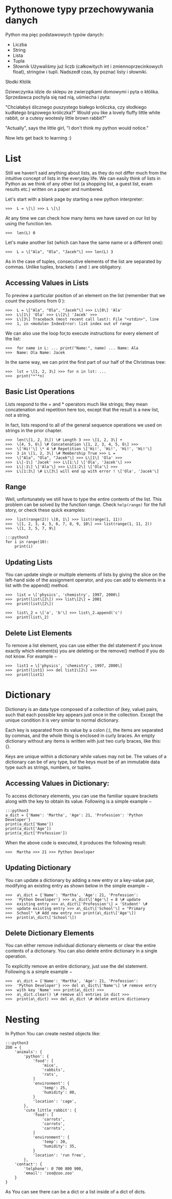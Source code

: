 Pythonowe typy przechowywania danych
====================================

Python ma pięc podstawowych typów danych:
- Liczba
- String
- Lista
- Tupla
- Słownik
Używaliśmy już liczb (całkowitych int i zmiennoprzecinkowych float), stringów i tupli. Nadszedł czas, by poznać
listy i słowniki.

Słodki Kłólik

Dziewczynka idzie do sklepu ze zwierzątkami domowymi i pyta o kłólika.
Sprzedawca pochyla się nad nią, uśmiecha i pyta:

"Chciałabyś ślicznego puszystego białego króliczka, 
czy słodkiego kudłatego brązowego króliczka?"
Would you like a lovely fluffy little white rabbit, or a cutesy
wootesly little brown rabbit?"

"Actually", says the little girl, "I don't think my python would
notice."

Now lets get back to learning :)

List
====

Still we haven’t said anything about lists, as they do not differ much
from the intuitive concept of lists in the everyday life. We can easily
think of lists in Python as we think of any other list (a shopping list,
a guest list, exam results etc.) written on a paper and numbered.

Let's start with a blank page by starting a new python interpreter:

	>>>  L = \[\] >>> L \[\]

At any time we can check how many items we have saved on our list by
using the function len.

	>>>  len(L) 0

Let's make another list (which can have the same name or a different
one):

	>>>  L = \["Ala", "Ola", "Jacek"\] >>> len(L) 3

As in the case of tuples, consecutive elements of the list are separated
by commas. Unlike tuples, brackets `[` and `]` are obligatory.

Accessing Values in Lists
-------------------------

To preview a particular position of an element on the list (remember
that we count the positions from 0 ):

	>>>  L = \["Ala", "Ola", "Jacek"\] >>> L\[0\] 'Ala'
	>>>  L\[1\] 'Ola' >>> L\[2\] 'Jacek' >>>
	>>>  L\[3\] Traceback (most recent call last): File "<stdin>", line
	>>>  1, in <module> IndexError: list index out of range

We can also use the loop for,to execute instructions for every element
of the list:

	>>>  for name in L: ... print("Name:", name) ... Name: Ala
	>>>  Name: Ola Name: Jacek

In the same way, we can print the first part of our half of the
Christmas tree:

	>>>  lst = \[1, 2, 3\] >>> for n in lst: ...
	>>>  print("*"*n)

Basic List Operations
---------------------

Lists respond to the + and \* operators much like strings; they mean
concatenation and repetition here too, except that the result is a new
list, not a string.

In fact, lists respond to all of the general sequence operations we used
on strings in the prior chapter.

	>>>  len(\[1, 2, 3\]) \# Length 3 >>> \[1, 2, 3\] +
	>>>  \[4, 5, 6\] \# Concatenation \[1, 2, 3, 4, 5, 6\] >>>
	>>>  \['Hi!'\] \* 4 \# Repetition \['Hi!', 'Hi!', 'Hi!', 'Hi!'\]
	>>>  3 in \[1, 2, 3\] \# Membership True >>> L =
	>>>  \["Ala", "Ola", "Jacek"\] >>> L\[1\] 'Ola' >>>
	>>>  L\[-1\] 'Jacek' >>> L\[1:\] \['Ola', 'Jacek'\] >>>
	>>>  L\[:1\] \['Ala'\] >>> L\[1:2\] \['Ola'\] >>>
	>>>  L\[1:3\] \# L\[3\] will end up with error ! \['Ola', 'Jacek'\]

Range
-----

Well, unfortunately we still have to type the entire contents of the
list. This problem can be solved by the function range. Check
`help(range)` for the full story, or check these quick examples:

	>>>  list(range(2)) \[0, 1\] >>> list(range(1, 11))
	>>>  \[1, 2, 3, 4, 5, 6, 7, 8, 9, 10\] >>> list(range(1, 11, 2))
	>>>  \[1, 3, 5, 7, 9\]

    :::python3
    for i in range(10):
        print(i)

Updating Lists
--------------

You can update single or multiple elements of lists by giving the slice
on the left-hand side of the assignment operator, and you can add to
elements in a list with the append() method.

	>>>  list = \['physics', 'chemistry', 1997, 2000\]
	>>>  print(list\[2\]) >>> list\[2\] = 2001
	>>>  print(list\[2\])
>
	>>>  list\_2 = \['a', 'b'\] >>> list\_2.append('c')
	>>>  print(list\_2)

Delete List Elements
--------------------

To remove a list element, you can use either the del statement if you
know exactly which element(s) you are deleting or the remove() method if
you do not know. For example −

	>>>  list1 = \['physics', 'chemistry', 1997, 2000\]
	>>>  print(list1) >>> del list1\[2\] >>>
	>>>  print(list1)

Dictionary
==========

Dictionary is an data type composed of a collection of (key, value)
pairs, such that each possible key appears just once in the collection.
Except the unique condition it is very similar to normal dictionary.

Each key is separated from its value by a colon (:), the items are
separated by commas, and the whole thing is enclosed in curly braces. An
empty dictionary without any items is written with just two curly
braces, like this: {}.

Keys are unique within a dictionary while values may not be. The values
of a dictionary can be of any type, but the keys must be of an immutable
data type such as strings, numbers, or tuples.

Accessing Values in Dictionary:
-------------------------------

To access dictionary elements, you can use the familiar square brackets
along with the key to obtain its value. Following is a simple example −

    :::python3
    a_dict = {'Name': 'Martha', 'Age': 21, 'Profession': 'Python Developer'}
    print(a_dict['Name'])
    print(a_dict['Age'])
    print(a_dict['Profession'])


When the above code is executed, it produces the following result:

	>>>  Martha >>> 21 >>> Python Developer

Updating Dictionary
-------------------

You can update a dictionary by adding a new entry or a key-value pair,
modifying an existing entry as shown below in the simple example −

	>>>  a\_dict = {'Name': 'Martha', 'Age': 21, 'Profession':
	>>>  'Python Developer'} >>> a\_dict\['Age'\] = 8 \# update
	>>>  existing entry >>> a\_dict\['Profession'\] = 'Student' \#
	>>>  update existing entry >>> a\_dict\['School'\] = "Primary
	>>>  School" \# Add new entry >>> print(a\_dict\['Age'\])
	>>>  print(a\_dict\['School'\])

Delete Dictionary Elements
--------------------------

You can either remove individual dictionary elements or clear the entire
contents of a dictionary. You can also delete entire dictionary in a
single operation.

To explicitly remove an entire dictionary, just use the del statement.
Following is a simple example −

	>>>  a\_dict = {'Name': 'Martha', 'Age': 21, 'Profession':
	>>>  'Python Developer'} >>> del a\_dict\['Name'\] \# remove entry
	>>>  with key 'Name' >>> print(a\_dict) >>>
	>>>  a\_dict.clear() \# remove all entries in dict >>>
	>>>  print(a\_dict) >>> del a\_dict \# delete entire dictionary

Nesting
=======

In Python You can create nested objects like:

    :::python3
    ZOO = {
        'animals': {
            'python': {
                'food': [
                    'mice',
                    'rabbits',
                    'rats',
                ]
                'environment': {
                    'temp': 25,
                    'humidity': 80,
                }
                'location': 'cage',
            },
            'cute_little_rabbit': {
                'food': [
                    'carrots',
                    'carrots',
                    'carrots',
                ]
                'environment': {
                    'temp': 20,
                    'humidity': 35,
                }
                'location': 'run free',
            },
        'contact': {
            'telphone': 0 700 800 900,
            'email': 'zoo@zoo.zoo'
        }
    }


As You can see there can be a dict or a list inside of a dict of dicts.
